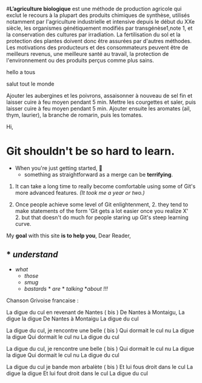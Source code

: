 
#**L’agriculture biologique**
 est une méthode de production agricole qui exclut le recours à la plupart
 des produits chimiques de synthèse, utilisés notamment par l'agriculture
 industrielle et intensive depuis le début du XXe siècle, les organismes
 génétiquement modifiés par transgénèse1,note 1, et la conservation des
 cultures par irradiation. La fertilisation du sol et la protection des
 plantes doivent donc être assurées par d'autres méthodes.
 Les motivations des producteurs et des consommateurs peuvent être de
 meilleurs revenus, une meilleure santé au travail, la protection de
 l'environnement ou des produits perçus comme plus sains.


hello a tous 


salut tout le monde 



Ajouter les aubergines et les poivrons, assaisonner à nouveau de sel fin et laisser cuire à feu moyen pendant 5 min. 
Mettre les courgettes et saler, puis laisser cuire à feu moyen pendant 5 min. 
Ajouter ensuite les aromates (ail, thym, laurier), la branche de romarin, puis les tomates.


Hi,

# Git shouldn't be so hard to learn.

* When you're just getting started,  :poop:
  * something as straightforward as a merge can be **terrifying**. 

1.  It can take a long time to really become comfortable using 
some of Git's more advanced features. *(It took me a year or two.)*

2. Once people achieve some level of Git enlightenment,
   2. they tend to make statements of the form 'Git gets a lot easier once you realize X'  
   2. but that doesn't do much for people staring up Git's steep learning curve.

My **goal** with this site **is to help you**, Dear Reader,

## * _understand_ 
   * _what_
		* _those_ 
		* _smug_
		* _bastards_
					   * _are_ 
					   * _talking_ 
					   *_about !!!_

Chanson Grivoise francaise :

La digue du cul en revenant de Nantes ( bis )
De Nantes à Montaigu,
La digue la digue
De Nantes à Montaigu
La digue du cul

La digue du cul, je rencontre une belle ( bis )
Qui dormait le cul nu
La digue la digue
Qui dormait le cul nu
La digue du cul

La digue du cul, je rencontre une belle ( bis )
Qui dormait le cul nu
La digue la digue
Qui dormait le cul nu
La digue du cul

La digue du cul je bande mon arbalète ( bis )
Et lui fous droit dans le cul
La digue la digue
Et lui fout droit dans le cul
La digue du cul


